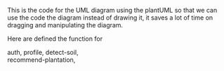 This is the code for the UML diagram using the plantUML so that we can use the code the diagram instead of drawing it, it saves a lot of time on dragging and manipulating the diagram. 

Here are defined the function for 

auth, 
profile,
detect-soil,  
recommend-plantation,

